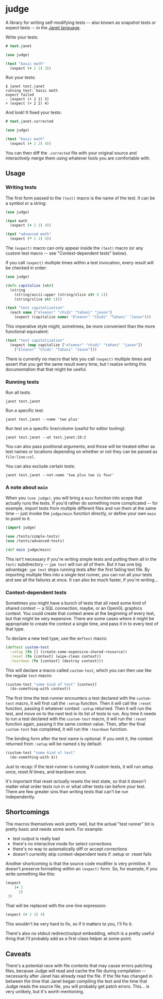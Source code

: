# judge

A library for writing self-modifying tests -- also known as snapshot tests or expect tests -- in the [Janet language](https://github.com/janet-lang/janet).

Write your tests:

```clojure
# test.janet

(use judge)

(test "basic math"
  (expect (+ 2 2) 3))
```

Run your tests:

```
$ janet test.janet
running test: basic math
expect failed
- (expect (+ 2 2) 3)
+ (expect (+ 2 2) 4)
```

And look! It fixed your tests:

```clojure
# test.janet.corrected

(use judge)

(test "basic math"
  (expect (+ 2 2) 4))
```

You can then diff the `.corrected` file with your original source and interactively merge them using whatever tools you are comfortable with.

## Usage

### Writing tests

The first form passed to the `(test)` macro is the name of the test. It can be a symbol or a string:

```clojure
(use judge)

(test math
  (expect (+ 2 2) 4))

(test "advanced math"
  (expect (* 2 2) 4))
```

The `(expect)` macro can only appear inside the `(test)` macro (or any custom test macro -- see "Context-dependent tests" below).

If you call `(expect)` multiple times within a test invocation, every result will be checked in order:

```clojure
(use judge)

(defn capitalize [str]
  (string
    (string/ascii-upper (string/slice str 0 1)) 
    (string/slice str 1)))

(test "test capitalization"
  (each name ["eleanor" "chidi" "tahani" "jason"]
    (expect (capitalize name) "Eleanor" "Chidi" "Tahani" "Jason")))
```

This imperative style might, sometimes, be more convenient than the more functional equivalent:

```clojure
(test "test capitalization"
  (expect (map capitalize ["eleanor" "chidi" "tahani" "jason"])
    ["Eleanor" "Chidi" "Tahani" "Jason"]))
```

There is currently no macro that lets you call `(expect)` multiple times and assert that you get the same result every time, but I realize writing this documentation that that might be useful.

### Running tests

Run all tests:

    janet test.janet

Run a specific test:

    janet test.janet --name 'two plus'

Run test on a specific line/column (useful for editor tooling):

    janet test.janet --at test.janet:10:2

You can also pass positional arguments, and those will be treated either as test names or locations depending on whether or not they can be parsed as `file:line:col`.

You can also exclude certain tests:

    janet test.janet --not-name 'two plus two is four'

### A note about `main`

When you `(use judge)`, you will bring a `main` function into scope that actually runs the tests. If you'd rather do something more complicated -- for example, import tests from multiple different files and run them at the same time -- just invoke the `judge/main` function directly, or define your own `main` to point to it.

```clojure
(import judge)

(use /tests/simple-tests)
(use /tests/advanced-tests)

(def main judge/main)
```

This isn't necessary if you're writing simple tests and putting them all in the `test/` subdirectory -- `jpm test` will run all of them. But it has one big advantage: `jpm test` stops running tests after the first failing test file. By importing multiple files into a single test runner, you can run all your tests and see all the failures at once. It can also be much faster, if you're writing...

### Context-dependent tests

Sometimes you might have a bunch of tests that all need some kind of shared context -- a SQL connection, maybe, or an OpenGL graphics context. You could create that context anew at the beginning of every test, but that might be very expensive. There are some cases where it might be appropriate to create the context a single time, and pass it in to every test of that type.

To declare a new test type, use the `deftest` macro:

```clojure
(deftest custom-test
  :setup (fn [] (create-some-expensive-shared-resource))
  :reset (fn [context] (wipe-clean context))
  :teardown (fn [context] (destroy context)))
```

This will declare a macro called `custom-test`, which you can then use like the regular `test` macro:

```clojure
(custom-test "some kind of test" [context]
  (do-something-with context))
```

The first time the test-runner encounters a test declared with the `custom-test` macro, it will first call the `:setup` function. Then it will call the `:reset` function, passing it whatever context `:setup` returned. Then it will run the test, and move on to the next test in its list of tests to run. Any time it needs to run a test declared with the `custom-test` macro, it will run the `:reset` function again, passing it the same context value. Then, after the final `custom-test` has completed, it will run the `:teardown` function.

The binding form after the test name is optional. If you omit it, the context returned from `:setup` will be named `$` by default.

```clojure
(custom-test "some kind of test"
  (do-something-with $))
```

Just to recap: if the test-runner is running *N* custom tests, it will run setup once, reset *N* times, and teardown once.

It's important that reset *actually* resets the test state, so that it doesn't matter what order tests run in or what other tests ran before your test. There are few greater sins than writing tests that can't be run independently.

## Shortcomings

The macros themselves work pretty well, but the actual "test runner" bit is pretty basic and needs some work. For example:

- test output is really bad
- there's no interactive mode for select corrections
- there's no way to automatically diff or accept corrections
- doesn't currently skip context-dependent tests if :setup or :reset fails

Another shortcoming is that the source code modifier is very primitive. It doesn't preserve formatting *within* an `(expect)` form. So, for example, if you write something like this:

```clojure
(expect
    (+ 2
      2) 
 3)
```

That will be replaced with the one-line expression:

```clojure
(expect (+ 2 2) 4)
```

This wouldn't be very hard to fix, so if it matters to you, I'll fix it.

There's also no stdout redirect/output embedding, which is a pretty useful thing that I'll probably add as a first-class helper at some point.

## Caveats

There's a potential race with file contents that may cause errors patching files, because Judge will read and cache the file during compilation -- necessarily after Janet has already read the file. If the file has changed in between the time that Janet began compiling the test and the time that Judge reads the source file, you will probably get patch errors. This... is very unlikely, but it's worth mentioning.
